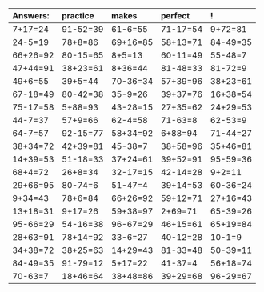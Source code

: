| Answers: | practice | makes | perfect | ! |
| :--- | :--- | :--- | :--- | :--- |
| 7+17=24 | 91-52=39 | 61-6=55 | 71-17=54 | 9+72=81 | 
| 24-5=19 | 78+8=86 | 69+16=85 | 58+13=71 | 84-49=35 | 
| 66+26=92 | 80-15=65 | 8+5=13 | 60-11=49 | 55-48=7 | 
| 47+44=91 | 38+23=61 | 8+36=44 | 81-48=33 | 81-72=9 | 
| 49+6=55 | 39+5=44 | 70-36=34 | 57+39=96 | 38+23=61 | 
| 67-18=49 | 80-42=38 | 35-9=26 | 39+37=76 | 16+38=54 | 
| 75-17=58 | 5+88=93 | 43-28=15 | 27+35=62 | 24+29=53 | 
| 44-7=37 | 57+9=66 | 62-4=58 | 71-63=8 | 62-53=9 | 
| 64-7=57 | 92-15=77 | 58+34=92 | 6+88=94 | 71-44=27 | 
| 38+34=72 | 42+39=81 | 45-38=7 | 38+58=96 | 35+46=81 | 
| 14+39=53 | 51-18=33 | 37+24=61 | 39+52=91 | 95-59=36 | 
| 68+4=72 | 26+8=34 | 32-17=15 | 42-14=28 | 9+2=11 | 
| 29+66=95 | 80-74=6 | 51-47=4 | 39+14=53 | 60-36=24 | 
| 9+34=43 | 78+6=84 | 66+26=92 | 59+12=71 | 27+16=43 | 
| 13+18=31 | 9+17=26 | 59+38=97 | 2+69=71 | 65-39=26 | 
| 95-66=29 | 54-16=38 | 96-67=29 | 46+15=61 | 65+19=84 | 
| 28+63=91 | 78+14=92 | 33-6=27 | 40-12=28 | 10-1=9 | 
| 34+38=72 | 38+25=63 | 14+29=43 | 81-33=48 | 50-39=11 | 
| 84-49=35 | 91-79=12 | 5+17=22 | 41-37=4 | 56+18=74 | 
| 70-63=7 | 18+46=64 | 38+48=86 | 39+29=68 | 96-29=67 | 
